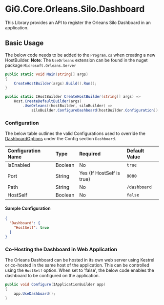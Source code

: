 # GiG.Core.Orleans.Silo.Dashboard

This Library provides an API to register the Orleans Silo Dashboard in an application.

## Basic Usage

The below code needs to be added to the `Program.cs` when creating a new HostBuilder.
**Note**: The `UseOrleans` extension can be found in the nuget package ```Microsoft.Orleans.Server```

```csharp
public static void Main(string[] args)
{
    CreateHostBuilder(args).Build().Run();
}

public static IHostBuilder CreateHostBuilder(string[] args) =>
    Host.CreateDefaultBuilder(args)
        .UseOrleans((hostBuilder, siloBuilder) =>
            siloBuilder.ConfigureDashboard(hostBuilder.Configuration));
```

### Configuration

The below table outlines the valid Configurations used to override the [DashboardOptions](../src/GiG.Core.Orleans.Silo/Abstractions/DashboardOptions.cs) under the Config section `Dashboard`.

| Configuration Name | Type    | Required                  | Default Value |
|:-------------------|:--------|:--------------------------|:--------------|
| IsEnabled          | Boolean | No                        | `true`        |
| Port               | String  | Yes (If HostSelf is true) | `8080`        |
| Path               | String  | No                        | `/dashboard`  |
| HostSelf           | Boolean | No                        | `false`       |

#### Sample Configuration

```json
{
  "Dashboard": {
    "HostSelf": true
  }
}
 ```

### Co-Hosting the Dashboard in Web Application

The Orleans Dashboard can be hosted in its own web server using Kestrel or co-hosted in the same host of the application.
This can be controlled using the `HostSelf` option. When set to 'false', the below code enables the dashboard to be configured on the application.

```csharp
public void Configure(IApplicationBuilder app)
{         
    app.UseDashboard();              
}
```